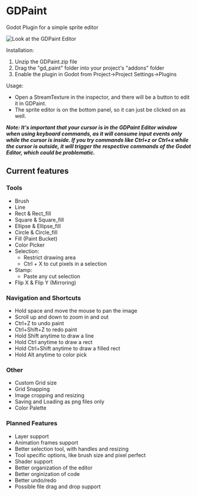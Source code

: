 # GDPaint
Godot Plugin for a simple sprite editor

![Look at the GDPaint Editor](https://i.imgur.com/LPq3sPx.jpg)

Installation:

1. Unzip the GDPaint.zip file
1. Drag the "gd_paint" folder into your project's "addons" folder
1. Enable the plugin in Godot from Project->Project Settings->Plugins

Usage:
- Open a StreamTexture in the inspector, and there will be a button to edit it in GDPaint.
- The sprite editor is on the bottom panel, so it can just be clicked on as well.

***Note: It's important that your cursor is in the GDPaint Editor window when using keyboard commands, as it will consume input events only while the cursor is inside. 
      If you try commands like Ctrl+z or Ctrl+x while the cursor is outside, it will trigger the respective commands of the Godot Editor, which could be problematic.***

## Current features

### Tools
- Brush
- Line
- Rect & Rect_fill
- Square & Square_fill
- Ellipse & Ellipse_fill
- Circle & Circle_fill
- Fill (Paint Bucket)
- Color Picker
- Selection:
  - Restrict drawing area
  - Ctrl + X to cut pixels in a selection
- Stamp:
  - Paste any cut selection
- Flip X & Flip Y (Mirroring)

### Navigation and Shortcuts
- Hold space and move the mouse to pan the image
- Scroll up and down to zoom in and out
- Ctrl+Z to undo paint
- Ctrl+Shift+Z to redo paint
- Hold Shift anytime to draw a line
- Hold Ctrl anytime to draw a rect
- Hold Ctrl+Shift anytime to draw a filled rect
- Hold Alt anytime to color pick

### Other
- Custom Grid size
- Grid Snapping
- Image cropping and resizing
- Saving and Loading as png files only
- Color Palette

### Planned Features
- Layer support
- Animation frames support
- Better selection tool, with handles and resizing
- Tool specific options, like brush size and pixel perfect
- Shader support
- Better organization of the editor
- Better orginization of code
- Better undo/redo 
- Possible file drag and drop support 

